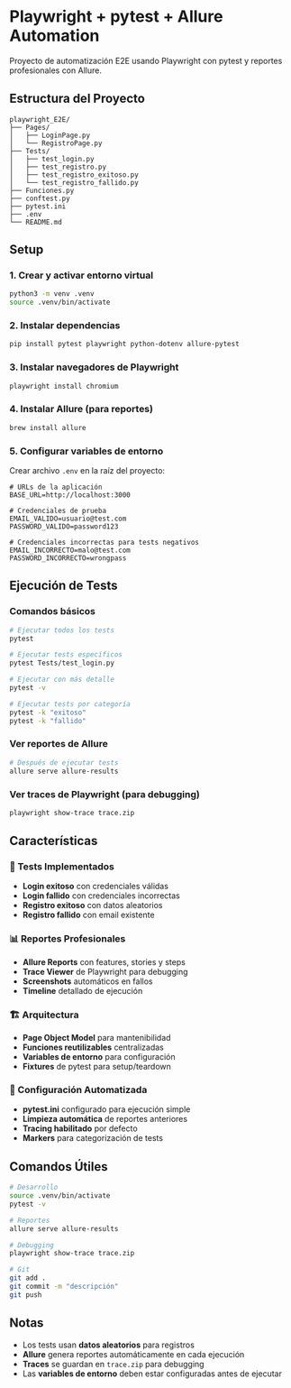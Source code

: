 # Playwright + pytest + Allure Automation

Proyecto de automatización E2E usando Playwright con pytest y reportes profesionales con Allure.

## Estructura del Proyecto

```
playwright_E2E/
├── Pages/
│   ├── LoginPage.py
│   └── RegistroPage.py
├── Tests/
│   ├── test_login.py
│   ├── test_registro.py
│   ├── test_registro_exitoso.py
│   └── test_registro_fallido.py
├── Funciones.py
├── conftest.py
├── pytest.ini
├── .env
└── README.md
```

## Setup

### 1. Crear y activar entorno virtual
```bash
python3 -m venv .venv
source .venv/bin/activate
```

### 2. Instalar dependencias
```bash
pip install pytest playwright python-dotenv allure-pytest
```

### 3. Instalar navegadores de Playwright
```bash
playwright install chromium
```

### 4. Instalar Allure (para reportes)
```bash
brew install allure
```

### 5. Configurar variables de entorno
Crear archivo `.env` en la raíz del proyecto:
```properties
# URLs de la aplicación
BASE_URL=http://localhost:3000

# Credenciales de prueba
EMAIL_VALIDO=usuario@test.com
PASSWORD_VALIDO=password123

# Credenciales incorrectas para tests negativos
EMAIL_INCORRECTO=malo@test.com
PASSWORD_INCORRECTO=wrongpass
```

## Ejecución de Tests

### Comandos básicos
```bash
# Ejecutar todos los tests
pytest

# Ejecutar tests específicos
pytest Tests/test_login.py

# Ejecutar con más detalle
pytest -v

# Ejecutar tests por categoría
pytest -k "exitoso"
pytest -k "fallido"
```

### Ver reportes de Allure
```bash
# Después de ejecutar tests
allure serve allure-results
```

### Ver traces de Playwright (para debugging)
```bash
playwright show-trace trace.zip
```

## Características

### 🎯 Tests Implementados
- **Login exitoso** con credenciales válidas
- **Login fallido** con credenciales incorrectas
- **Registro exitoso** con datos aleatorios
- **Registro fallido** con email existente

### 📊 Reportes Profesionales
- **Allure Reports** con features, stories y steps
- **Trace Viewer** de Playwright para debugging
- **Screenshots** automáticos en fallos
- **Timeline** detallado de ejecución

### 🏗️ Arquitectura
- **Page Object Model** para mantenibilidad
- **Funciones reutilizables** centralizadas
- **Variables de entorno** para configuración
- **Fixtures** de pytest para setup/teardown

### 🧪 Configuración Automatizada
- **pytest.ini** configurado para ejecución simple
- **Limpieza automática** de reportes anteriores
- **Tracing habilitado** por defecto
- **Markers** para categorización de tests

## Comandos Útiles

```bash
# Desarrollo
source .venv/bin/activate
pytest -v

# Reportes
allure serve allure-results

# Debugging
playwright show-trace trace.zip

# Git
git add .
git commit -m "descripción"
git push
```

## Notas

- Los tests usan **datos aleatorios** para registros
- **Allure** genera reportes automáticamente en cada ejecución
- **Traces** se guardan en `trace.zip` para debugging
- Las **variables de entorno** deben estar configuradas antes de ejecutar